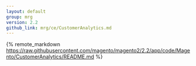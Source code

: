 ```yaml
---
layout: default
group: mrg
version: 2.2
github_link: mrg/ce/CustomerAnalytics.md
---
```


{% remote_markdown https://raw.githubusercontent.com/magento/magento2/2.2/app/code/Magento/CustomerAnalytics/README.md %}